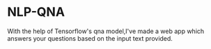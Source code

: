 # NLP-QNA
With the help of Tensorflow's qna model,I've made a web app which answers your questions based on the input text provided.
